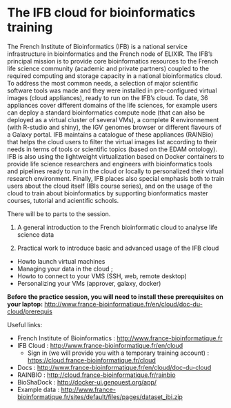# The IFB cloud for bioinformatics training

The French Institute of Bioinformatics (IFB) is a national service infrastructure in bioinformatics and the French node of ELIXIR. The IFB’s principal mission is to provide core bioinformatics resources to the French life science community (academic and private partners) coupled to the required computing and storage capacity in a national bioinformatics cloud. To address the most common needs, a selection of major scientific software tools was made and they were installed in pre-configured virtual images (cloud appliances), ready to run on the IFB’s cloud. To date, 36 appliances cover different domains of the life sciences, for example users can deploy a standard bioinformatics compute node (that can also be deployed as a virtual cluster of several VMs), a complete R environnement (with R-studio and shiny), the IGV genomes browser or different flavours of a Galaxy portal. IFB maintains a catalogue of these appliances (RAINBio) that  helps the cloud users to filter the virtual images list according to their needs in terms of tools or scientific topics (based on the EDAM ontology). IFB is also using the lightweight virtualization based on Docker containers to provide life science researchers and engineers with bioinformatics tools and pipelines ready to run in the cloud or locally to personalized their virtual research environment. Finally, IFB places also special emphasis both to train users about the cloud itself (IBIs course series), and on the usage of the cloud to train about bioinformatics by supporting bionformatics master courses, tutorial and acientific schools. 

There will be to parts to the session.

1. A general introduction to the French bioinformatic cloud to analyse life science data

2. Practical work to introduce basic and advanced usage of the IFB cloud
  * Howto launch virtual machines
  * Managing your data in the cloud ;
  * Howto to connect to your VMS (SSH, web, remote desktop)
  * Personalizing your VMs (approver, galaxy, docker)

**Before the practice session, you will need to install these prerequisites on your laptop:**
http://www.france-bioinformatique.fr/en/cloud/doc-du-cloud/prerequis

Useful links:
  * French Institute of Bioinformatics : http://www.france-bioinformatique.fr
  * IFB Cloud : http://www.france-bioinformatique.fr/en/cloud
    * Sign in (we will provide you with a temporary training account) : https://cloud.france-bioinformatique.fr/cloud 
  * Docs :  http://www.france-bioinformatique.fr/en/cloud/doc-du-cloud
  * RAINBIO : http://cloud.france-bioinformatique.fr/rainbio
  * BioShaDock :  http://docker-ui.genouest.org/app/
  * Example data : http://www.france-bioinformatique.fr/sites/default/files/pages/dataset_ibi.zip
